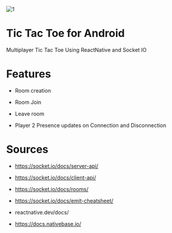 ![1](https://user-images.githubusercontent.com/66527924/96716522-c420d000-13c2-11eb-85e8-39517f56f000.jpg)

# Tic Tac Toe for Android
 Multiplayer Tic Tac Toe Using ReactNative and Socket IO

# Features
- Room creation

- Room Join

- Leave room 

- Player 2 Presence updates on Connection and Disconnection

# Sources
- https://socket.io/docs/server-api/

- https://socket.io/docs/client-api/

- https://socket.io/docs/rooms/

- https://socket.io/docs/emit-cheatsheet/

- reactnative.dev/docs/

- https://docs.nativebase.io/

